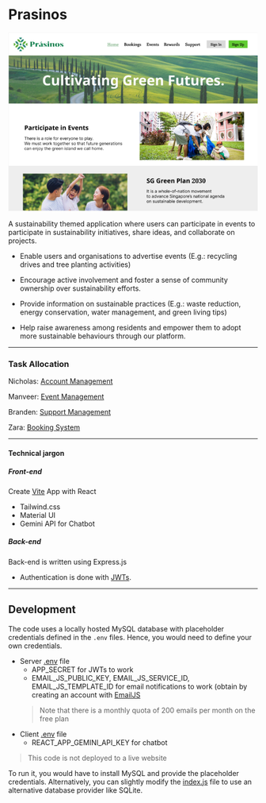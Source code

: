 # Prasinos
![Thumbnail](assets/thumbnail.png)

A sustainability themed application where users can participate in events to participate in sustainability initiatives, share ideas, and collaborate on projects. 

- Enable users and organisations to advertise events (E.g.: recycling drives and tree planting activities)
- Encourage active involvement and foster a sense of community ownership over sustainability efforts. 

- Provide information on sustainable practices (E.g.: waste reduction, energy conservation, water management, and green living tips)

- Help raise awareness among residents and empower them to adopt more sustainable behaviours through our platform.

___
### Task Allocation
Nicholas: [Account Management](https://github.com/bladeacer/NYP-FSDP/tree/accountManagement)

Manveer: [Event Management](https://github.com/bladeacer/NYP-FSDP/tree/eventManagement)

Branden: [Support Management](https://github.com/bladeacer/NYP-FSDP/tree/supportManagement)

Zara: [Booking System](https://github.com/bladeacer/NYP-FSDP/tree/bookingSystem)

___
#### Technical jargon
##### Front-end 
Create [Vite](https://vite.dev/guide/) App with React
- Tailwind.css
- Material UI
- Gemini API for Chatbot


##### Back-end
Back-end is written using Express.js
- Authentication is done with [JWTs](https://jwt.io/).

___
## Development 
The code uses a locally hosted MySQL database with placeholder credentials defined in the `.env` files. Hence, you would need to define your own credentials.
- Server [.env](./server/.env) file
    - APP_SECRET for JWTs to work
    - EMAIL_JS_PUBLIC_KEY, EMAIL_JS_SERVICE_ID, EMAIL_JS_TEMPLATE_ID for email notifications to work (obtain by creating an account with [EmailJS](https://www.emailjs.com/)
    > Note that there is a monthly quota of 200 emails per month on the free plan
- Client [.env](./client/.env) file
    - REACT_APP_GEMINI_API_KEY for chatbot


> This code is not deployed to a live website

To run it, you would have to install MySQL and provide the placeholder credentials. Alternatively, you can slightly modify the [index.js](./server/index.js) file to use an alternative database provider like SQLite.
